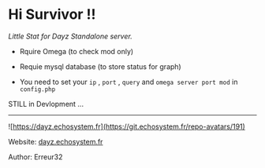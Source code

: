 # Hi Survivor !!


*Little Stat for Dayz Standalone server.*


 - Rquire Omega (to check mod only) 

 - Requie mysql database (to store status for graph)

 - You need to set your `ip` , `port` , `query` and `omega server port mod` in `config.php`


 STILL in Devlopment ...



-----



![https://dayz.echosystem.fr](https://git.echosystem.fr/repo-avatars/191)

Website: [dayz.echosystem.fr](https://dayz.echosystem.fr)

Author: Erreur32
